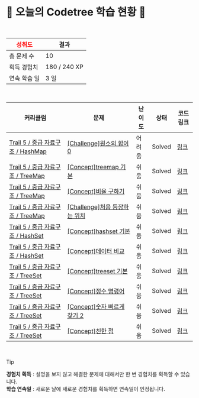 # 🌲 오늘의 Codetree 학습 현황 🌲

<br />

| <span style="color:red;display:block;text-align:center;"> **성취도**</span> | 결과 |
|---|---|
| 총 문제 수 | 10 |
| 획득 경험치 | 180 / 240 XP |
| 연속 학습 일 | 3 일 |

<br />

|커리큘럼|문제|난이도|상태|코드 링크|
|---|---|---|---|---|
|[Trail 5 / 중급 자료구조 / HashMap](https://www.codetree.ai/trail-info/intermediate-mid/)|[[Challenge]원소의 합이 0](https://www.codetree.ai/trails/complete/curated-cards/challenge-the-sum-of-the-elements-is-0/)|어려움|Solved|[링크](https://github.com/hyosungan/codetree-TILs/blob/main/250228/%EC%9B%90%EC%86%8C%EC%9D%98%20%ED%95%A9%EC%9D%B4%200/the-sum-of-the-elements-is-0.py)|
|[Trail 5 / 중급 자료구조 / TreeMap](https://www.codetree.ai/trail-info/intermediate-mid/)|[[Concept]treemap 기본](https://www.codetree.ai/trails/complete/curated-cards/intro-treemap-basic/)|쉬움|Solved|[링크](https://github.com/hyosungan/codetree-TILs/blob/main/250228/treemap%20%EA%B8%B0%EB%B3%B8/treemap-basic.py)|
|[Trail 5 / 중급 자료구조 / TreeMap](https://www.codetree.ai/trail-info/intermediate-mid/)|[[Concept]비율 구하기](https://www.codetree.ai/trails/complete/curated-cards/intro-find-proportions/)|쉬움|Solved|[링크](https://github.com/hyosungan/codetree-TILs/blob/main/250228/%EB%B9%84%EC%9C%A8%20%EA%B5%AC%ED%95%98%EA%B8%B0/find-proportions.py)|
|[Trail 5 / 중급 자료구조 / TreeMap](https://www.codetree.ai/trail-info/intermediate-mid/)|[[Challenge]처음 등장하는 위치](https://www.codetree.ai/trails/complete/curated-cards/challenge-first-appearing-position/)|쉬움|Solved|[링크](https://github.com/hyosungan/codetree-TILs/blob/main/250228/%EC%B2%98%EC%9D%8C%20%EB%93%B1%EC%9E%A5%ED%95%98%EB%8A%94%20%EC%9C%84%EC%B9%98/first-appearing-position.py)|
|[Trail 5 / 중급 자료구조 / HashSet](https://www.codetree.ai/trail-info/intermediate-mid/)|[[Concept]hashset 기본](https://www.codetree.ai/trails/complete/curated-cards/intro-hashset-basic/)|쉬움|Solved|[링크](https://github.com/hyosungan/codetree-TILs/blob/main/250228/hashset%20%EA%B8%B0%EB%B3%B8/hashset-basic.py)|
|[Trail 5 / 중급 자료구조 / HashSet](https://www.codetree.ai/trail-info/intermediate-mid/)|[[Concept]데이터 비교](https://www.codetree.ai/trails/complete/curated-cards/intro-data-comparison/)|쉬움|Solved|[링크](https://github.com/hyosungan/codetree-TILs/blob/main/250228/%EB%8D%B0%EC%9D%B4%ED%84%B0%20%EB%B9%84%EA%B5%90/data-comparison.py)|
|[Trail 5 / 중급 자료구조 / TreeSet](https://www.codetree.ai/trail-info/intermediate-mid/)|[[Concept]treeset 기본](https://www.codetree.ai/trails/complete/curated-cards/intro-treeset-basic/)|쉬움|Solved|[링크](https://github.com/hyosungan/codetree-TILs/blob/main/250228/treeset%20%EA%B8%B0%EB%B3%B8/treeset-basic.py)|
|[Trail 5 / 중급 자료구조 / TreeSet](https://www.codetree.ai/trail-info/intermediate-mid/)|[[Concept]정수 명령어](https://www.codetree.ai/trails/complete/curated-cards/intro-Integer-command/)|쉬움|Solved|[링크](https://github.com/hyosungan/codetree-TILs/blob/main/250228/%EC%A0%95%EC%88%98%20%EB%AA%85%EB%A0%B9%EC%96%B4/Integer-command.py)|
|[Trail 5 / 중급 자료구조 / TreeSet](https://www.codetree.ai/trail-info/intermediate-mid/)|[[Concept]숫자 빠르게 찾기 2](https://www.codetree.ai/trails/complete/curated-cards/intro-find-number-fast-2/)|쉬움|Solved|[링크](https://github.com/hyosungan/codetree-TILs/blob/main/250228/%EC%88%AB%EC%9E%90%20%EB%B9%A0%EB%A5%B4%EA%B2%8C%20%EC%B0%BE%EA%B8%B0%202/find-number-fast-2.py)|
|[Trail 5 / 중급 자료구조 / TreeSet](https://www.codetree.ai/trail-info/intermediate-mid/)|[[Concept]친한 점](https://www.codetree.ai/trails/complete/curated-cards/intro-frendly-point/)|쉬움|Solved|[링크](https://github.com/hyosungan/codetree-TILs/blob/main/250228/%EC%B9%9C%ED%95%9C%20%EC%A0%90/frendly-point.py)|


<br />

> [!TIP]
> **경험치 획득** : 설명을 보지 않고 해결한 문제에 대해서만 한 번 경험치를 획득할 수 있습니다.  
> **학습 연속일** : 새로운 날에 새로운 경험치를 획득하면 연속일이 인정됩니다.


